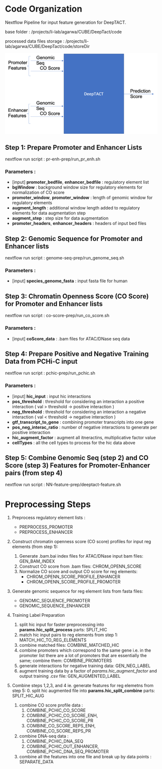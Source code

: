 # Code Organization 

Nextflow Pipeline for input feature generation for DeepTACT.

base folder : /projects/li-lab/agarwa/CUBE/DeepTact/code

processed data files storage :  /projects/li-lab/agarwa/CUBE/DeepTact/code/storeDir

![DeepTACT Neural Net](DeepTACT.png)




## Step 1: Prepare Promoter and Enhancer Lists

nextflow run script : pr-enh-prep/run_pr_enh.sh

### Parameters : 

- [input] **promoter_bedfile**, **enhancer_bedfile** : regulatory element list
- **bgWindow** : background window size for regulatory elements for normalization of CO score
- **promoter_window**, **promoter_window** : length of genomic window for regulatory elements
- **augment_length** : additional window length added to regulatory elements for data augmentation step
- **augment_step** : step size for data augmentation
- **promoter_headers**, **enhancer_headers** : headers of input bed files


## Step 2: Genomic Sequence for Promoter and Enhancer lists

nextflow run script : genome-seq-prep/run_genome_seq.sh

### Parameters : 
- [input] **species_genome_fasta** : input fasta file for human

## Step 3: Chromatin Openness Score (CO Score) for Promoter and Enhancer lists

nextflow run script : co-score-prep/run_co_score.sh

### Parameters : 
- [input] **coScore_data** : .bam files for ATAC/DNase seq data


## Step 4: Prepare Positive and Negative Training Data from PCHi-C input

nextflow run script : pchic-prep/run_pchic.sh

### Parameters : 
- [input] **hic_input** : input hic interactions
- **pos_threshold** : threshold for considering an interaction a positive interaction ( val > threshold -> positive interaction )
- **neg_threshold** : threshold for considering an interaction a negative interaction ( val < threshold -> negative interaction )
- **gtf_transcript_to_gene** : combining promoter transcripts into one gene
- **pos_neg_interac_ratio** : number of negative interactions to generate per positive interaction
- **hic_augment_factor** : augment all itneractins, multiplicative factor value
- **cellTypes** : all the cell types to process for the hic data above

## Step 5: Combine Genomic Seq (step 2) and CO Score (step 3) Features for Promoter-Enhancer pairs (from step 4)


nextflow run script : NN-feature-prep/deeptact-feature.sh



# Preprocessing Steps


1. Preprocess regulatory element lists :
	* PREPROCESS_PROMOTER
	* PREPROCESS_ENHANCER
2. Construct chromatin openness score (CO score) profiles for input reg elements (from step 1):
	1. Generate .bam.bai index files for ATAC/DNase input bam files: GEN_BAM_INDEX
	2. Construct CO score from .bam files: CHROM_OPENN_SCORE
	3. Normalize CO score and output CO score for reg elements:
		* CHROM_OPENN_SCORE_PROFILE_ENHANCER
		* CHROM_OPENN_SCORE_PROFILE_PROMOTER

3. Generate genomic sequence for reg element lists from fasta files:
	* GENOMIC_SEQUENCE_PROMOTER
	* GENOMIC_SEQUENCE_ENHANCER
4. Training Label Preparation
	1. split hic input for faster preprocessing into **params.hic_split_process** parts: SPLIT_HIC
	2. match hic input pairs to reg elements from step 1: MATCH_HIC_TO_REG_ELEMENTS
	3. combine matched files: COMBINE_MATCHED_HIC
	4. combine promoters which correspond to the same gene i.e. in the promoter list there are a lot of promoters that are essentially the same; combine them: COMBINE_PROMOTERS
	5. generate interactions for negative training data: GEN_NEG_LABEL
	6. augment training data by a factor of *params.hic_augment_factor* and output training .csv file: GEN_AUGMENTED_LABEL 
5. Combine steps 1,2,3, and 4 ie. generate features for reg elemetns from step 5:
	0. split hic augmented file into **params.hic_split_combine** parts: SPLIT_HIC_AUG
	1. combine CO score profile data :
		1. COMBINE_PCHIC_CO_SCORE
		2. COMBINE_PCHIC_CO_SCORE_ENH, COMBINE_PCHIC_CO_SCORE_PR
		3. COMBINE_CO_SCORE_REPS_ENH, COMBINE_CO_SCORE_REPS_PR
	2. combine DNA-seq data :
		1. COMBINE_PCHIC_DNA_SEQ
		2. COMBINE_PCHIC_OUT_ENHANCER, COMBINE_PCHIC_DNA_SEQ_PROMOTER
	3. combine all the features into one file and break up by data points : SEPARATE_DATA


